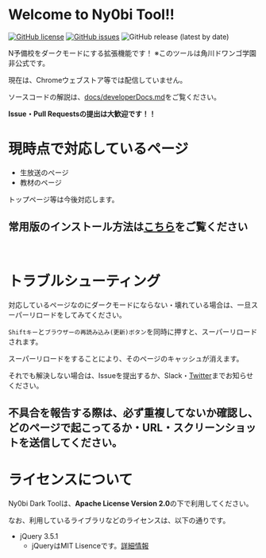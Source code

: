 # Welcome to Ny0bi Tool!!

[![GitHub license](https://img.shields.io/github/license/CoreNion/Ny0bi_Tool?style=plastic)](https://github.com/CoreNion/Ny0bi_Tool/LICENSE) 
[![GitHub issues](https://img.shields.io/github/issues/CoreNion/Ny0bi_Tool?style=plastic)](https://github.com/CoreNion/Ny0bi_Tool/issues)
![GitHub release (latest by date)](https://img.shields.io/github/v/release/CoreNion/Ny0bi_Tool?label=Latest%20Release&style=plastic)

N予備校をダークモードにする拡張機能です！ ※このツールは角川ドワンゴ学園非公式です。

現在は、Chromeウェブストア等では配信していません。

ソースコードの解説は、[docs/developerDocs.md](./docs/developerDocs.md)をご覧ください。

**Issue・Pull Requestsの提出は大歓迎です！！**

# 現時点で対応しているページ

- 生放送のぺージ
- 教材のページ

トップページ等は今後対応します。

## 常用版のインストール方法は[こちら](./docs/installationFile.md)をご覧ください
<br>

# トラブルシューティング

対応しているページなのにダークモードにならない・壊れている場合は、一旦スーパーリロードをしてみてください。

`Shiftキー`と`ブラウザーの再読み込み(更新)ボタン`を同時に押すと、スーパーリロードされます。

スーパーリロードをすることにより、そのページのキャッシュが消えます。

それでも解決しない場合は、Issueを提出するか、Slack・[Twitter](https://twitter.com/CoreiNion)までお知らせください。

## 不具合を報告する際は、必ず重複してないか確認し、どのページで起こってるか・URL・スクリーンショットを送信してください。

# ライセンスについて
Ny0bi Dark Toolは、**Apache License Version 2.0**の下で利用してください。

なお、利用しているライブラリなどのライセンスは、以下の通りです。

- jQuery 3.5.1
  - jQueryはMIT Lisenceです。[詳細情報](https://jquery.org/license/)